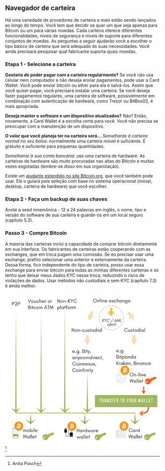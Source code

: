 ## Navegador de carteira
Há uma variedade de provedores de carteira e mais estão sendo lançados ao longo do tempo. Você tem que decidir se quer um que seja apenas para Bitcoin ou um para várias moedas. Cada carteira oferece diferentes funcionalidades, níveis de segurança e níveis de suporte para diferentes conjuntos de moedas. As perguntas a seguir ajudarão você a escolher o tipo básico de carteira que será adequado às suas necessidades. Você ainda precisará pesquisar qual fabricante suporta quais moedas.

### Etapa 1 - Selecione a carteira
**Gostaria de poder pagar com a carteira regularmente?**
Se você não usa celular nem computador e não deseja enviar pagamentos, pode usar a Card Wallet. Você pode enviar bitcoin ou ether para ela e salvá-los. Assim que você quiser pagar, você precisará instalar uma carteira. Se você deseja fazer pagamentos regulares, uma carteira de software, possivelmente em combinação com autenticação de hardware, como Trezor ou BitBox02, é mais apropriada.

**Deseja manter o software e um dispositivo atualizados?**
Não? Então, novamente, a Card Wallet é a escolha certa para você. Você não precisa se preocupar com a manutenção de um dispositivo.

**O valor que você planeja ter na carteira será...**
*Semelhante à carteira normal no seu bolso*: normalmente uma carteira móvel é suficiente. É gratuito e suficiente para pequenas quantidades.

*Semelhante à sua conta bancária*: use uma carteira de hardware. As carteiras de hardware são muito procuradas nas altas do Bitcoin e muitas vezes esgotadas (lembre-se disso em sua organização).

Existe um [ajudante estendido no site Bitcoin.org](https://bitcoin.org/en/choose-your-wallet), que você também pode usar. Ele o guiará pela seleção com base no sistema operacional (móvel, desktop, carteira de hardware) que você escolher.

### Etapa 2 - Faça um backup de suas chaves
Anote a seed mnemônica - 12 a 24 palavras em inglês, o nome, tipo e versão do software de sua carteira e guarde-os em um local seguro (capítulo 5.3).

### Passo 3 - Compre Bitcoin
A maioria das carteiras inclui a capacidade de comprar bitcoin diretamente em sua interface. Os fabricantes de carteiras estão cooperando com as exchanges, que em troca pagam uma comissão. Se eu precisar usar uma exchange, prefiro selecionar uma anterior e externamente da carteira. Dessa forma, fico independente do tipo de carteira, posso usar essa exchange para enviar bitcoin para todas as minhas diferentes carteiras e só tenho que deixar meus dados KYC nessa troca, reduzindo o risco de violações de dados. Usar métodos não custodiais e sem KYC (capítulo 7.3) é ainda melhor.

![Como obter bitcoin](resources/_Buying-methods.png) [^72]

[^72]: Anita Posch
